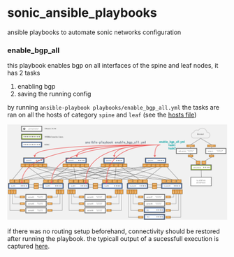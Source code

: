 # sonic_ansible_playbooks
ansible playbooks to automate sonic networks configuration

### enable_bgp_all
this playbook enables bgp on all interfaces of the spine and leaf nodes, it has 2 tasks

1. enabling bgp
2. saving the running config

by running `ansible-playbook playbooks/enable_bgp_all.yml` the tasks are ran on all the hosts of category `spine` and `leaf` (see the [hosts file](nvidia_playground_config/hosts))

![ansible_diagram](img/ansible_diagram.png)

if there was no routing setup beforehand, connectivity should be restored after running the playbook.
the typicall output of a sucessfull execution is captured [here](typical_output/enable_bgp_all).


